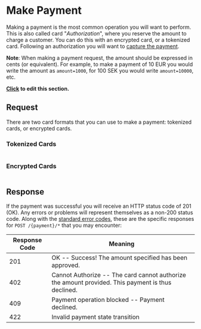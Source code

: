 # Make Payment

Making a payment is the most common operation you will want to perform. This is also called card "*Authorization*", where you reserve the amount to charge a customer. You can do this with an encrypted card, or a tokenized card. Following an authorization you will want to [capture the payment](./api.html#capture-payment).

**Note**: When making a payment request, the amount should be expressed in cents (or equivalent). For example, to make a payment of 10 EUR you would write the amount as `amount=1000`, for 100 SEK you would write `amount=10000`, etc.

**[Click](https://github.com/bambora/dev.bambora.com/blob/master/source/includes/api/_make_payment.md) to edit this section.**

## Request

There are two card formats that you can use to make a payment: tokenized cards, or encrypted cards.

### Tokenized Cards

```shell

```

### Encrypted Cards

```shell

```

## Response

If the payment was successful you will receive an HTTP status code of 201 (OK). Any errors or problems will represent themselves as a non-200 status code. Along with the [standard error codes](./api.html#errors), these are the specific responses for `POST /{payment}/*` that you may encounter:

Response Code | Meaning
---------- | -------
201 | OK -- Success! The amount specified has been approved.
402 | Cannot Authorize -- The card cannot authorize the amount provided. This payment is thus declined.
409 | Payment operation blocked -- Payment declined.
422 | Invalid payment state transition
